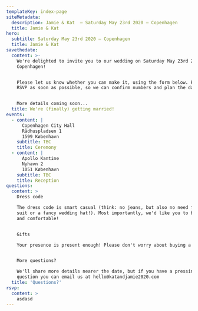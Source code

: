 ```yaml
---
templateKey: index-page
siteMetadata:
  description: Jamie & Kat  – Saturday May 23rd 2020 – Copenhagen
  title: Jamie & Kat
hero:
  subtitle: Saturday May 23rd 2020 – Copenhagen
  title: Jamie & Kat
savethedate:
  content: >-
    We're delighted to invite you to our wedding on Saturday May 23rd 2020 in
    Copenhagen!


    Please let us know whether you can make it, using the form below. Please
    RSVP as soon as possible, so we can confirm numbers and plan the day.


    More details coming soon...
  title: We're (finally) getting married!
events:
  - content: |
      Copenhagen City Hall
      Rådhuspladsen 1
      1599 København
    subtitle: TBC
    title: Ceremony
  - content: |
      Apollo Kantine
      Nyhavn 2
      1051 København
    subtitle: TBC
    title: Reception
questions:
  content: >
    Dress code

    The dress code is smart casual (think: no jeans, but also no need for a full
    suit or a fancy wedding hat!). Most importantly, we'd like you to be happy
    and comfortable!


    Gifts

    Your presence is present enough! Please don't worry about buying a gift.


    More questions?

    We'll share more details nearer the date, but if you have a pressing
    question you can email us at hello@katandjamie2020.com
  title: 'Questions?'
rsvp:
  content: >
    asdasd
---
```

